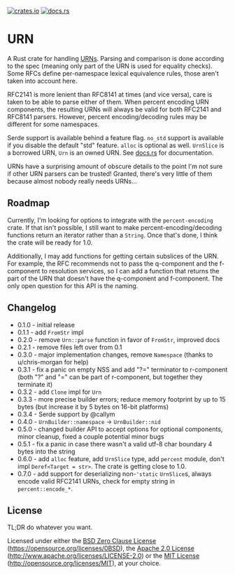 [![crates.io](https://img.shields.io/crates/v/urn.svg)](https://crates.io/crates/urn)
[![docs.rs](https://docs.rs/urn/badge.svg)](https://docs.rs/urn)

# URN

A Rust crate for handling
[URNs](https://datatracker.ietf.org/doc/html/rfc8141). Parsing
and comparison is done according to the spec (meaning only part of the
URN is used for equality checks). Some RFCs define per-namespace lexical
equivalence rules, those aren't taken into account here.

RFC2141 is more lenient than RFC8141 at times (and vice versa), care is
taken to be able to parse either of them. When percent encoding URN
components, the resulting URNs will always be valid for both RFC2141 and
RFC8141 parsers. However, percent encoding/decoding rules may be
different for some namespaces.

Serde support is available behind a feature flag. `no_std` support is
available if you disable the default "std" feature. `alloc` is optional
as well. `UrnSlice` is a borrowed URN, `Urn` is an owned URN. See
[docs.rs](https://docs.rs/urn) for documentation.

URNs have a surprising amount of obscure details to the point I'm not
sure if other URN parsers can be trusted! Granted, there's very little
of them because almost nobody really needs URNs...

## Roadmap

Currently, I'm looking for options to integrate with the
`percent-encoding` crate. If that isn't possible, I still want to make
percent-encoding/decoding functions return an iterator rather than a
`String`. Once that's done, I think the crate will be ready for 1.0.

Additionally, I may add functions for getting certain subslices of the
URN. For example, the RFC recommends not to pass the q-component and the
f-component to resolution services, so I can add a function that returns
the part of the URN that doesn't have the q-component and f-component.
The only open question for this API is the naming.

## Changelog

- 0.1.0 - initial release
- 0.1.1 - add `FromStr` impl
- 0.2.0 - remove `Urn::parse` function in favor of `FromStr`, improved
  docs
- 0.2.1 - remove files left over from 0.1
- 0.3.0 - major implementation changes, remove `Namespace` (thanks to
  u/chris-morgan for help)
- 0.3.1 - fix a panic on empty NSS and add "?=" terminator to
  r-component (both "?" and "=" can be part of r-component, but together
  they terminate it)
- 0.3.2 - add `Clone` impl for `Urn`
- 0.3.3 - more precise builder errors; reduce memory footprint by up to
  15 bytes (but increase it by 5 bytes on 16-bit platforms)
- 0.3.4 - Serde support by @callym
- 0.4.0 - `UrnBuilder::namespace` -> `UrnBuilder::nid`
- 0.5.0 - changed builder API to accept options for optional components,
  minor cleanup, fixed a couple potential minor bugs
- 0.5.1 - fix a panic in case there wasn't a valid utf-8 char boundary 4
  bytes into the string
- 0.6.0 - add `alloc` feature, add `UrnSlice` type, add `percent`
  module, don't impl `Deref<Target = str>`. The crate is getting close
  to 1.0.
- 0.7.0 - add support for deserializing non-`'static` `UrnSlice`s,
  always encode valid RFC2141 URNs, check for empty string in
  `percent::encode_*`.

## License

TL;DR do whatever you want.

Licensed under either the [BSD Zero Clause License](LICENSE-0BSD)
(https://opensource.org/licenses/0BSD), the [Apache 2.0
License](LICENSE-APACHE) (http://www.apache.org/licenses/LICENSE-2.0) or
the [MIT License](LICENSE-MIT) (http://opensource.org/licenses/MIT), at
your choice.

